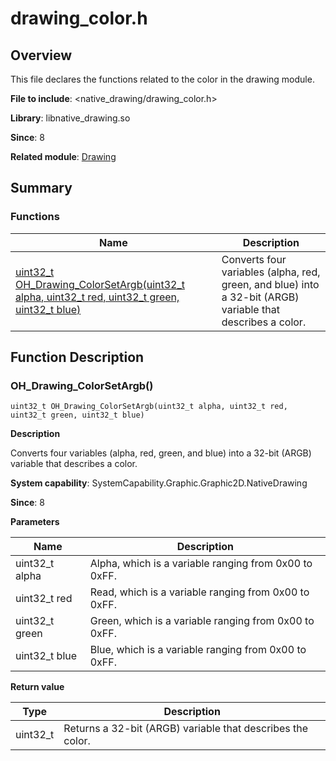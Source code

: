 # drawing_color.h

<!--Kit: ArkGraphics 2D-->
<!--Subsystem: Graphic-->
<!--Owner: @hangmengxin-->
<!--Designer: @wangyanglan-->
<!--Tester: @nobuggers-->
<!--Adviser: @ge-yafang-->

## Overview

This file declares the functions related to the color in the drawing module.

**File to include**: <native_drawing/drawing_color.h>

**Library**: libnative_drawing.so

**Since**: 8

**Related module**: [Drawing](capi-drawing.md)

## Summary

### Functions

| Name| Description|
| -- | -- |
| [uint32_t OH_Drawing_ColorSetArgb(uint32_t alpha, uint32_t red, uint32_t green, uint32_t blue)](#oh_drawing_colorsetargb) | Converts four variables (alpha, red, green, and blue) into a 32-bit (ARGB) variable that describes a color.|

## Function Description

### OH_Drawing_ColorSetArgb()

```
uint32_t OH_Drawing_ColorSetArgb(uint32_t alpha, uint32_t red, uint32_t green, uint32_t blue)
```

**Description**

Converts four variables (alpha, red, green, and blue) into a 32-bit (ARGB) variable that describes a color.

**System capability**: SystemCapability.Graphic.Graphic2D.NativeDrawing

**Since**: 8


**Parameters**

| Name| Description|
| -- | -- |
| uint32_t alpha | Alpha, which is a variable ranging from 0x00 to 0xFF.|
| uint32_t red | Read, which is a variable ranging from 0x00 to 0xFF.|
| uint32_t green | Green, which is a variable ranging from 0x00 to 0xFF.|
| uint32_t blue | Blue, which is a variable ranging from 0x00 to 0xFF.|

**Return value**

| Type| Description|
| -- | -- |
| uint32_t | Returns a 32-bit (ARGB) variable that describes the color.|
